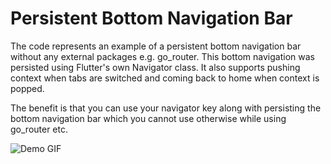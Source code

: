 # Persistent Bottom Navigation Bar

The code represents an example of a persistent bottom navigation bar without any external packages e.g. go_router. This bottom navigation was persisted using Flutter's own Navigator class. It also supports pushing context when tabs are switched and coming back to home when context is popped. 

The benefit is that you can use your navigator key along with persisting the bottom navigation bar which you cannot use otherwise while using go_router etc.

<p align="start">
  <img src="https://s11.gifyu.com/images/SOjW7.gif" alt="Demo GIF" />
</p>
